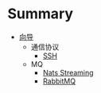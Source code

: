 # Summary

* [向导](README.md)
    * 通信协议
        * [SSH](protocol/ssh.md)
    * MQ
        * [Nats Streaming](mq/nats-streaming.md)
        * [RabbitMQ](mq/rabbitmq.md)

